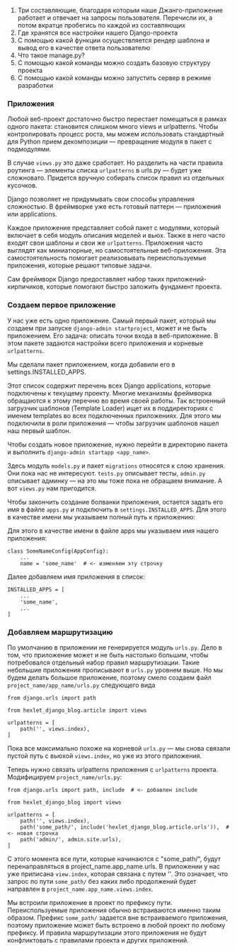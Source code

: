 1. Три составляющие, благодаря которым наше Джанго-приложение работает и отвечает на запросы пользователя. Перечисли их,
а потом вкратце пробегись по каждой из составляющих
2. Где хранятся все настройки нашего Django-проекта
3. С помощью какой функции осуществляется рендер шаблона и вывод его в качестве ответа пользователю
4. Что такое manage.py?
5. С помощью какой команды можно создать базовую структуру проекта
6. С помощью какой команды можно запустить сервер в режиме разработки


### Приложения

Любой веб-проект достаточно быстро перестает помещаться в рамках одного пакета: становится слишком много views и 
urlpatterns. Чтобы контролировать процесс роста, мы можем использовать стандартный для Python прием декомпозиции — 
превращение модуля в пакет с подмодулями.

В случае `views.py` это даже сработает. Но разделить на части правила роутинга — элементы списка `urlpatterns` в urls.py — 
будет уже сложновато. Придется вручную собирать список правил из отдельных кусочков.


Django позволяет не придумывать свои способы управления сложностью. В фреймворке уже есть готовый паттерн — 
приложения или applications.


Каждое приложение представляет собой пакет с модулями, который включает в себя модуль описания моделей и вьюх. Также в него
часто входят свои шаблоны и свои же `urlpatterns`. Приложения часто выглядят как миниатюрные, но самостоятельные 
веб-приложения. Эта самостоятельность помогает реализовывать переиспользуемые приложения, которые решают типовые задачи.

Сам фреймворк Django предоставляет набор таких приложений-кирпичиков, которые помогают быстро заложить фундамент проекта.

### Создаем первое приложение


У нас уже есть одно приложение. Самый первый пакет, который мы создаем при запуске `django-admin startproject`, может и 
не быть приложением. Его задача: описать точки входа в веб-приложение. В этом пакете задаются настройки всего приложения
и корневые `urlpatterns`.

Мы сделали пакет приложением, когда добавили его в settings.INSTALLED_APPS.

Этот список содержит перечень всех Django applications, которые подключены к текущему проекту. Многие механизмы 
фреймворка обращаются к этому перечню во время своей работы. Так встроенный загрузчик шаблонов (Template Loader) ищет
их в поддиректориях с именем templates во всех подключенных приложениях. Для этого мы подключили в роли приложения — 
чтобы загрузчик шаблонов нашел наш первый шаблон.

Чтобы создать новое приложение, нужно перейти в директорию пакета и выполнить `django-admin startapp <app_name>`.

Здесь модуль `models.py` и пакет `migrations` относятся к слою хранения. Они пока нас не интересуют. `tests.py` 
описывает тесты, `admin.py` описывает админку — на это мы тоже пока не обращаем внимание. А вот `views.py` нам пригодится.

Чтобы закончить создание болванки приложения, остается задать его имя в файле `apps.py` и подключить в `settings.INSTALLED_APPS`. 
Для этого в качестве имени мы указываем полный путь к приложению:

Для этого в качестве имени в файле apps мы указываем имя нашего приложения:

    class SomeNameConfig(AppConfig):
        ...
        name = 'some_name'  # <- изменяем эту строчку

Далее добавляем имя приложения в список:

    INSTALLED_APPS = [
        ...
        'some_name',  
        ...
    ]

### Добавляем маршрутизацию

По умолчанию в приложении не генерируется модуль `urls.py`. Дело в том, что приложение может и не быть настолько большим,
чтобы потребовался отдельный набор правил маршрутизации. Такие небольшие приложения прописывают в `urls.py` уровнем выше.
Но мы будем делать большое приложение, поэтому смело создаем файл `project_name/app_name/urls.py` следующего вида

    from django.urls import path

    from hexlet_django_blog.article import views

    urlpatterns = [
        path('', views.index),
    ]


Пока все максимально похоже на корневой `urls.py` — мы снова связали пустой путь с вьюхой `views.index`, но уже из этого приложения.

Теперь нужно связать urlpatterns приложения с `urlpatterns` проекта. Модифицируем `project_name/urls.py`:


    from django.urls import path, include  # <- добавлен include

    from hexlet_django_blog import views

    urlpatterns = [
        path('', views.index),
        path('some_path/', include('hexlet_django_blog.article.urls')),  # <- новая строчка
        path('admin/', admin.site.urls),
    ]

С этого момента все пути, которые начинаются с "some_path/", будут перенаправляться в project_name.app_name.urls. 
В приложении у нас уже приписана `view.index`, которая связана с путем ''. Это означает, что запрос по пути `some_path/`
без каких либо продолжений будет направлен в `project_name.app_name.views.index`.

Мы встроили приложение в проект по префиксу пути. Переиспользуемые приложения обычно встраиваются именно таким образом.
Префикс `some_path/` задается вне встраиваемого приложения, поэтому приложение может быть встроено в любой проект по
любому префиксу. И правила маршрутизации этого приложения не будут конфликтовать с правилами проекта и других приложений.
